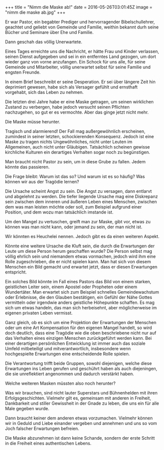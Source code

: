 +++
title = "Nimm die Maske ab!"
date = 2016-05-26T03:01:45Z
image = "nimm die maske ab.jpg"
+++

Er war Pastor, ein begabter Prediger und hervorragender Bibelschullehrer, geachtet und geliebt von  Gemeinde und Familie, weithin bekannt durh seine Bücher und Seminare über Ehe und Familie.

Dann geschah das völlig Unerwartete.

Eines Tages erreichte uns die Nachricht, er hätte Frau und Kinder verlassen, seinen Dienst aufgegeben und sei in ein entferntes Land gezogen, um dort wieder ganz von vorne anzufangen. Ein Schock für uns alle, für seine Gemeinde und Mitarbeiter, völlig unerwartet selbst für seine Familie und engsten Freunde.

In einem Brief beschreibt er seine Desperation. Er sei über längere Zeit hin deprimiert gewesen, habe sich als Versager gefühlt und ernsthaft vorgehabt, sich das Leben zu nehmen.

Die letzten drei Jahre habe er eine Maske getragen, um seinen wirklichen Zustand zu verbergen, habe jedoch versucht seinen Pflichten nachzugehen, so gut er es vermochte. Aber das ginge jetzt nicht mehr.

Die Maske müsse herunter.

Tragisch und alarmierend! Der Fall mag außergewöhnlich erscheinen, zumindest in seiner letzten, schockierenden Konsequenz. Jedoch ist eine Maske zu tragen nichts Ungewöhnliches, nicht unter Leuten im Allgemeinen, auch nicht unter Gläubigen. Tatsächlich scheinen gewisse kirchliche Kulturen ein derartiges Verhalten sogar noch zu begünstigen.

Man braucht nicht Pastor zu sein, um in diese Grube zu fallen. Jedem könnte das passieren.

Die Frage bleibt: Warum ist das so? Und warum ist es so häufig? Was können wir aus der Tragödie lernen?

Die Ursache scheint Angst zu sein. Die Angst zu versagen, dann  entlarvt und abgelehnt zu werden. Die tiefer liegende Ursache mag eine Diskrepanz sein zwischen dem inneren und äußeren Leben eines Menschen, zwischen dem was man leisten möchte oder soll, zum Beispiel aufgrund einer Position, und dem wozu man tatsächlich imstande ist.

Um den Mangel zu vertuschen, greift man zur Maske, gibt vor, etwas zu können was man nicht kann, oder jemand zu sein, der man nicht ist.

Wir könnten es Heuchelei nennen. Jedoch gibt es da einen weiteren Aspekt.

Könnte eine weitere Ursache die Kluft sein, die durch die Erwartungen der Leute um diese Person herum geschaffen wurde? Die Person selbst mag völlig ehrlich sein und niemandem etwas vormachen, jedoch wird ihm eine Rolle zugeschrieben, die er nicht spielen kann. Man hat sich von diesem Menschen ein Bild gemacht und erwartet jetzt, dass er diesen Erwartungen entspricht.

Ein solches Bild könnte im Fall eines Pastors das Bild von einem starken, geistlichen Leiter sein, einem Apostel oder Propheten oder einem Wundertäter. Man erwartet sich zum Beispiel schnelles Gemeindewachstum oder Erlebnisse, die den Glauben bestätigen, ein Gefühl der Nähe Gottes vermitteln oder irgendwie anders geistliche Höhepunkte schaffen. Es mag sich um etwas handeln, das man sich herbeisehnt, aber möglicherweise im eigenen privaten Leben vermisst.

Ganz gleich, ob es sich um eine Projektion der Erwartungen der Menschen oder um eine Art Kompensation für den eigenen Mangel handelt, so wird doch deutlich, dass eine Tragödie wie die oben beschriebene nicht nur auf das Verhalten eines einzigen Menschen zurückgeführt werden kann. Bei einer derartigen persönlichen Entwicklung ist immer auch das soziale Umfeld mitbeteiligt und mitverantwortlich, insbesondere wenn hochgespielte Erwartungen eine entscheidende Rolle spielen.

Die Verantwortung trifft beide Gruppen, sowohl diejenigen, welche diese Erwartungen ins Leben gerufen und geschührt haben als auch diejeningen, die sie unreflektiert angenommen und dadurch verstärkt haben.

Welche weiteren Masken müssten also noch herunter?

Was wir brauchen, sind nicht lauter Superstars und Bühnenhelden mit ihren Erfolgsgeschichten. Vielmehr gilt es, gemeinsam mit anderen in Freiheit, Dankbarkeit und stiller Gewissheit in der Gnade zu leben, die uns ein für alle Male gegeben wurde.

Dann braucht keiner dem anderen etwas vorzumachen. Vielmehr können wir in Geduld und Liebe einander vergeben und annehmen und uns so vom Joch falscher Erwartungen befreien.

Die Maske abzunehmen ist dann keine Schande, sondern der erste Schritt in die Freiheit eines authentischen Lebens.
